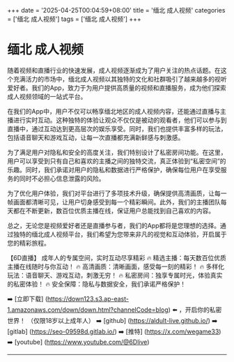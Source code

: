 +++
date = '2025-04-25T00:04:59+08:00'
title = '缅北 成人视频'
categories = ['缅北 成人视频']
tags = ['缅北 成人视频']
+++

# 缅北 成人视频

随着视频和直播行业的快速发展，成人视频逐渐成为了用户关注的热点话题。在这个充满活力的市场中，缅北成人视频以其独特的文化和社群吸引了越来越多的视听爱好者。我们的App，致力于为用户提供高质量的视频和直播服务，成为他们探索成人视频领域的一站式平台。

在我们的App中，用户不仅可以畅享缅北地区的成人视频内容，还能通过直播与主播进行实时互动。这种独特的体验让观众不仅仅是被动的观看者，他们可以参与到直播中，通过互动达到更高层次的娱乐享受。同时，我们也提供丰富多样的玩法，包括语音聊天和游戏互动，让每一次直播都充满新鲜感与刺激感。

为了满足用户对隐私和安全的高度关注，我们特别设计了私密房间功能。在这里，用户可以享受到只有自己和喜欢的主播之间的独特交流，真正体验到“私密空间”的乐趣。同时，我们承诺对用户的隐私和数据进行严格保护，确保每位用户在享受服务的同时不必担心信息泄露的风险。

为了优化用户体验，我们对平台进行了多项技术升级，确保提供高清画质，让每一帧画面都清晰可见，让用户切身感受到每一个精彩瞬间。此外，我们的主播团队每天都在不断更新，数百位优质主播在线，保证用户总能找到自己喜欢的内容。

总之，无论您是视频爱好者还是直播参与者，我们的App都将是您理想的选择。通过独特的缅北成人视频平台，我们希望为您带来非凡的视觉和互动体验，开启属于您的精彩旅程。

【6D直播】
成年人的专属空间，实时互动尽享精彩
🔥 精选主播：每天数百位优质主播在线随时与你互动！
🔥 高清画质：清晰画面，感受每一刻的精彩！
🔥 多样化玩法：语音聊天、游戏互动，刺激无穷！
🔥 私密房间：独享专属时光，体验真实的私密体验！
🔥 安全保障：隐私与数据安全，我们承诺严格保护！

➡️ [立即下载] (https://down123.s3.ap-east-1.amazonaws.com/down/down.html?channelCode=blog) ⬅️ ，开启你的私密世界！ （仅限18岁以上成年人）
➡️ [github] (https://aldult-live.github.io/)
➡️ [gitlab] (https://seo-09598d.gitlab.io/)
➡️ [推特] (https://x.com/wegame33)
➡️ [youtube] (https://www.youtube.com/@6Dlive)

---
